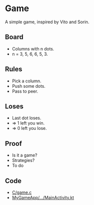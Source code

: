 # Game
A simple game, inspired by Vito and Sorin.

## Board
- Columns with n dots.
- n = 3, 5, 6, 6, 5, 3.

## Rules
- Pick a column.
- Push some dots.
- Pass to peer.

## Loses
- Last dot loses.
- => 1 left you win.
- => 0 left you lose.

## Proof
- Is it a game?
- Strategies?
- To do

## Code
- [C/game.c](C/game.c)
- [MyGameApp/.../MainActivity.kt](Android/MyGameApp/app/src/main/java/org/tamberg/mygameapp/MainActivity.kt)

